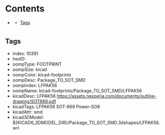 



Contents
========

* [](#)
	* [Tags](#tags)

# 

## Tags

- index: 10391
- hexID: 
- oompType: FOOTPRINT
- oompSize: kicad
- oompColor: kicad-footprints
- oompDesc: Package_TO_SOT_SMD
- oompIndex: LFPAK56
- oompName: kicad-footprints/Package_TO_SOT_SMD/LFPAK56
- kicadDesc: LFPAK56 https://assets.nexperia.com/documents/outline-drawing/SOT669.pdf
- kicadTags: LFPAK56 SOT-669 Power-SO8
- kicadAttr: smd
- kicad3DModel: ${KICAD6_3DMODEL_DIR}/Package_TO_SOT_SMD.3dshapes/LFPAK56.wrl
